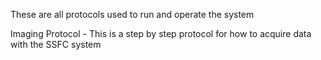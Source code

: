 These are all protocols used to run and operate the system 


Imaging Protocol  -  This is a step by step protocol for how to acquire data with the SSFC system 
